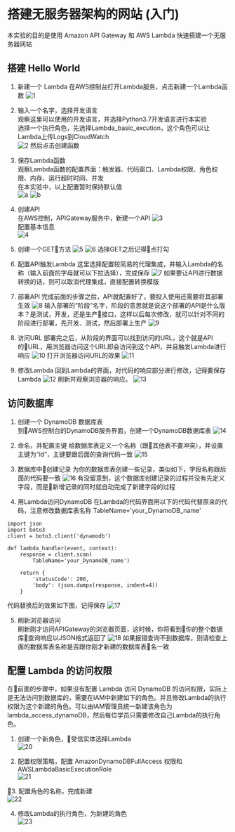 # 搭建无服务器架构的网站 (入门)  

本实验的目的是使用 Amazon API Gateway 和 AWS Lambda 快速搭建一个无服务器网站  

## 搭建 Hello World

1. 新建一个 Lambda 
在AWS控制台打开Lambda服务，点击新建一个Lambda函数
![1](./img/img01.png)
  
2. 输入一个名字，选择开发语言  
观察这里可以使用的开发语言，并选择Python3.7开发语言进行本实验  
选择一个执行角色，先选择Lambda_basic_excution，这个角色可以让Lambda上传Logs到CloudWatch  
![2](./img/img02.png)
然后点击创建函数  

3. 保存Lambda函数  
观察Lambda函数的配置界面：触发器、代码窗口、Lambda权限、角色权限、内存、运行超时时间、并发  
在本实验中，以上配置暂时保持默认值  
![a](./img/imga.png)
![b](./img/imgb.png)

4. 创建API  
在AWS控制，APIGateway服务中，新建一个API
![3](./img/img03.png)  
配置基本信息  
![4](./img/img04.png)

5. 创建一个GET方法
![5](./img/img05.png)
![6](./img/img06.png)
选择GET之后记得点打勾

6. 配置API触发Lambda
这里选择配置较简易的代理集成，并输入Lambda的名称（输入前面的字母就可以下拉选择），完成保存
![7](./img/img07.png)
如果要让API进行数据转换的话，则可以取消代理集成，直接配置转换模版  

7. 部署API
完成前面的步骤之后，API就配置好了，要投入使用还需要将其部署生效
![8](./img/img08.png)
输入部署的“阶段”名字，阶段的意思就是说这个部署的API是什么版本？是测试，开发，还是生产接口，这样以后每次修改，就可以针对不同的阶段进行部署，先开发、测试，然后部署上生产
![9](./img/img09.png)

8. 访问URL
部署完之后，从阶段的界面可以找到访问的URL，这个就是API的URL，用浏览器访问这个URL即会访问到这个API，并且触发Lambda进行响应
![10](./img/img10.png)
打开浏览器访问URL的效果
![11](./img/img11.png)

9. 修改Lambda
回到Lambda的界面，对代码的响应部分进行修改，记得要保存Lambda
![12](./img/img12.png)
刷新并观察浏览器的响应。
![13](./img/img13.png)


## 访问数据库

1. 创建一个 DynamoDB 数据库表  
到AWS控制台的DynamoDB服务界面，创建一个DynamoDB数据库表
![14](./img/img14.png)

2. 命名，并配置主键
给数据库表定义一个名称（跟其他表不要冲突），并设置主键为“id”，主键要跟后面的查询代码一致
![15](./img/img15.png)   

3. 数据库中创建记录
为你的数据库表创建一些记录，类似如下，字段名称跟后面的代码要一致
![16](./img/img16.png)
有没留意到，这个数据库创建记录的过程并没有先定义字段，而是新增记录的同时就自动完成了新建字段的过程  

4. 用Lambda访问DynamoDB
在Lambda的代码界面用以下的代码代替原来的代码，注意修改数据库表名称 TableName='your_DynamoDB_name'
```
import json
import boto3
client = boto3.client('dynamodb')

def lambda_handler(event, context):
    response = client.scan(
        TableName='your_DynamoDB_name')
    
    return {
        'statusCode': 200,
        'body': (json.dumps(response, indent=4))
    }
```
代码替换后的效果如下图，记得保存
![17](./img/img17.png)

5. 刷新浏览器访问  
刷新刚才访问APIGateway的浏览器页面，这时候，你将看到你的整个数据库查询响应以JSON格式返回了
![18](./img/img18.png)
如果报错查询不到数据库，则请检查上面的数据库表名称是否跟你刚才新建的数据库表名一致

## 配置 Lambda 的访问权限  
在前面的步骤中，如果没有配置 Lambda 访问 DynamoDB 的访问权限，实际上是无法访问到数据库的，需要在IAM中新建如下的角色。并且修改Lambda的执行权限为这个新建的角色。可以由IAM管理员统一新建该角色为lambda_access_dynamoDB，然后每位学员只需要修改自己Lambda的执行角色。

1. 创建一个新角色，受信实体选择Lambda  
![20](./img/img20.png)

2. 配置权限策略，配置 AmazonDynamoDBFullAccess 权限和 AWSLambdaBasicExecutionRole  
![21](./img/img21.png)

3. 配置角色的名称，完成新建  
![22](./img/img22.png)

4. 修改Lambda的执行角色，为新建的角色  
![23](./img/img23.png)